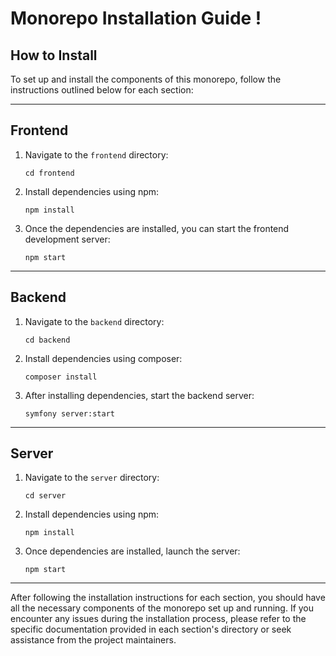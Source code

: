 # Monorepo Installation Guide !

## How to Install

To set up and install the components of this monorepo, follow the instructions outlined below for each section:

---

## Frontend

1. Navigate to the `frontend` directory:

   ```
   cd frontend
   ```

2. Install dependencies using npm:

   ```
   npm install
   ```

3. Once the dependencies are installed, you can start the frontend development server:
   ```
   npm start
   ```

---

## Backend

1. Navigate to the `backend` directory:

   ```
   cd backend
   ```

2. Install dependencies using composer:

   ```
   composer install
   ```

3. After installing dependencies, start the backend server:
   ```
   symfony server:start
   ```

---

## Server

1. Navigate to the `server` directory:

   ```
   cd server
   ```

2. Install dependencies using npm:

   ```
   npm install
   ```

3. Once dependencies are installed, launch the server:
   ```
   npm start
   ```

---

After following the installation instructions for each section, you should have all the necessary components of the monorepo set up and running. If you encounter any issues during the installation process, please refer to the specific documentation provided in each section's directory or seek assistance from the project maintainers.

